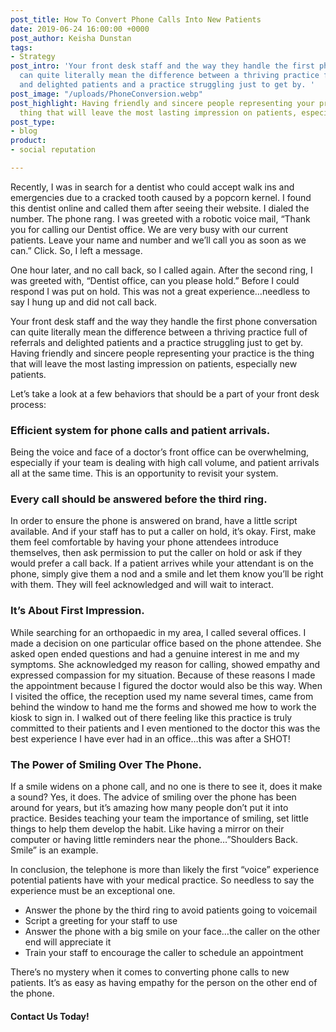 ```yaml
---
post_title: How To Convert Phone Calls Into New Patients
date: 2019-06-24 16:00:00 +0000
post_author: Keisha Dunstan
tags:
- Strategy
post_intro: 'Your front desk staff and the way they handle the first phone conversation
  can quite literally mean the difference between a thriving practice full of referrals
  and delighted patients and a practice struggling just to get by. '
post_image: "/uploads/PhoneConversion.webp"
post_highlight: Having friendly and sincere people representing your practice is the
  thing that will leave the most lasting impression on patients, especially new patients.
post_type:
- blog
product:
- social reputation

---
```

Recently, I was in search for a dentist who could accept walk ins and emergencies due to a cracked tooth caused by a popcorn kernel. I found this dentist online and called them after seeing their website. I dialed the number. The phone rang. I was greeted with a robotic voice mail, “Thank you for calling our Dentist office. We are very busy with our current patients. Leave your name and number and we’ll call you as soon as we can.” Click. So, I left a message.

One hour later, and no call back, so I called again. After the second ring, I was greeted with, “Dentist office, can you please hold.” Before I could respond I was put on hold. This was not a great experience…needless to say I hung up and did not call back.

Your front desk staff and the way they handle the first phone conversation can quite literally mean the difference between a thriving practice full of referrals and delighted patients and a practice struggling just to get by. Having friendly and sincere people representing your practice is the thing that will leave the most lasting impression on patients, especially new patients.

Let’s take a look at a few behaviors that should be a part of your front desk process:

### Efficient system for phone calls and patient arrivals.

Being the voice and face of a doctor’s front office can be overwhelming, especially if your team is dealing with high call volume, and patient arrivals all at the same time. This is an opportunity to revisit your system.

### Every call should be answered before the third ring.

In order to ensure the phone is answered on brand, have a little script available. And if your staff has to put a caller on hold, it’s okay. First, make them feel comfortable by having your phone attendees introduce themselves, then ask permission to put the caller on hold or ask if they would prefer a call back. If a patient arrives while your attendant is on the phone, simply give them a nod and a smile and let them know you’ll be right with them. They will feel acknowledged and will wait to interact.

### It’s About First Impression.

While searching for an orthopaedic in my area, I called several offices. I made a decision on one particular office based on the phone attendee. She asked open ended questions and had a genuine interest in me and my symptoms. She acknowledged my reason for calling, showed empathy and expressed compassion for my situation. Because of these reasons I made the appointment because I figured the doctor would also be this way. When I visited the office, the reception used my name several times, came from behind the window to hand me the forms and showed me how to work the kiosk to sign in. I walked out of there feeling like this practice is truly committed to their patients and I even mentioned to the doctor this was the best experience I have ever had in an office…this was after a SHOT!

### The Power of Smiling Over The Phone.

If a smile widens on a phone call, and no one is there to see it, does it make a sound? Yes, it does. The advice of smiling over the phone has been around for years, but it’s amazing how many people don’t put it into practice. Besides teaching your team the importance of smiling, set little things to help them develop the habit. Like having a mirror on their computer or having little reminders near the phone…”Shoulders Back. Smile” is an example.

In conclusion, the telephone is more than likely the first “voice” experience potential patients have with your medical practice. So needless to say the experience must be an exceptional one.

* Answer the phone by the third ring to avoid patients going to voicemail
* Script a greeting for your staff to use
* Answer the phone with a big smile on your face…the caller on the other end will appreciate it
* Train your staff to encourage the caller to schedule an appointment

There’s no mystery when it comes to converting phone calls to new patients. It’s as easy as having empathy for the person on the other end of the phone.

#### Contact Us Today!